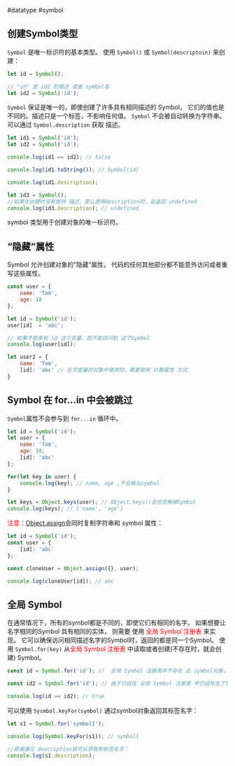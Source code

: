 #datatype #symbol

## 创建Symbol类型

`Symbol` 是唯一标识符的基本类型。 
使用 `Symbol()` 或 `Symbol(descriptoin)` 来创建：

```js {.line-numbers}
let id = Symbol();

// "id" 是 id2 的描述 或者 symbol名
let id2 = Symbol('id');
```

`Symbol` 保证是唯一的，即使创建了许多具有相同描述的 Symbol， 它们的值也是不同的。描述只是一个标签，不影响任何值。
`Symbol` 不会被自动转换为字符串。 可以通过 `Symbol.description` 获取 描述。
```js {.line-numbers}
let id1 = Symbol('id');
let id2 = Symbol('id');

console.log(id1 == id2); // false

console.log(id1.toString()); // Symbol(id) 

console.log(id1.description);

let id3 = Symbol();
//如果在创建时没有提供 描述，那么使用description时，会返回 undefined
console.log(id3.description); // undefined 
```

symbol 类型用于创建对象的唯一标识符。

## “隐藏“属性

Symbol 允许创建对象的”隐藏“属性， 代码的任何其他部分都不能意外访问或者重写这些属性。

```js .line-numbers
const user = {
	name: 'Tom',
	age: 18
};

let id = Symbol('id');
user[id]  = 'abc';

// 如果不能拿到 id 这个变量，就不能访问到 这个Symbol
console.log(user[id]);

let user2 = {
	name: 'Tom',
	[id]: 'abc' // 在字面量的对象中使用时，需要使用 计算属性 方式
}
```

## Symbol 在 for...in 中会被跳过

`Symbol`属性不会参与到 `for...in` 循环中。 

```js {.line-numbers}
let id = Symbol('id');
let user = {
	name: 'Tom',
	age: 18,
	[id]: 'abc'
};

for(let key in user) {
	console.log(key); // name, age ,不会输出symbol
}

let keys = Object.keys(user); // Object.keys()会也忽略掉Symbol
console.log(keys); // ['name', 'age']
```

<font color="red">注意：</font>[Object.assign](https://developer.mozilla.org/zh/docs/Web/JavaScript/Reference/Global_Objects/Object/assign)会同时复制字符串和 symbol 属性：

```js {.line-numbers}
let id = Symbol('id');
const user = {
	[id]: 'abc'
};

const cloneUser = Object.assign({}, user);

console.log(cloneUser[id]); // abc
```

## 全局 Symbol

在通常情况下，所有的symbol都是不同的，即使它们有相同的名字。 
如果想要让名字相同的Symbol 具有相同的实体， 则需要 使用 <font color="red">全局 Symbol 注册表</font> 来实现。 它可以确保访问相同描述名字的Symbol时，返回的都是同一个Symbol。
使用 `Symbol.for(key)` 从<font color="red">全局 Symbol 注册表</font> 中读取或者创建(不存在时，就会创建) Symbol。

```js {.line-numbers}
const id = Symbol.for('id'); //  全局 Symbol 注册表中不存在 此 symbol对象，此时就会创建一个新的

const id2 = Symbol.for('id'); // 由于已经在 全局 Symbol 注册表 中已经存在了描述名字为“id”的 symbol，就会将其读取出来

console.log(id == id2); // true
```

可以使用 `Sysmbol.keyFor(symbol)`  通过symbol对象返回其标签名字：
```js {.line-numbers}
let s1 = Symbol.for('symbol1');

console.log(Symbol.keyFor(s1)); // symbol1

//直接通过 description就可以获取到标签名字：
console.log(s1.description);
```

